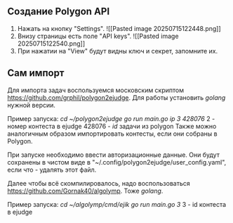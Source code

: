## Создание Polygon API

1. Нажать на кнопку "Settings".
	![[Pasted image 20250715122448.png]]
2. Внизу страницы есть поле "API keys".
	![[Pasted image 20250715122540.png]]
3. При нажатии на "View" будут видны ключ и секрет, запомните их.

## Сам импорт

Для импорта задач воспользуемся московским скриптом https://github.com/grphil/polygon2ejudge. Для работы установить *golang* нужной версии.

Пример запуска:
*cd ~/polygon2ejudge*
*go run main.go ip 3 428076*
2 - номер контеста в ejudge
428076 - *id* задачи из polygon
Также можно аналогичным образом импортировать контесты, если они собраны в Polygon.

При запуске необходимо ввести авторизационные данные. Они будут сохранены в чистом виде в "~/.config/polygon2ejudge/user_config.yaml", если что - удалять этот файл.

Далее чтобы всё скомпилировалось, надо воспользоваться https://github.com/Gornak40/algolymp. Тоже *golang*.

Пример запуска:
*cd ~/algolymp/cmd/ejik*
*go run main.go 3*
3 - id контеста в ejudge